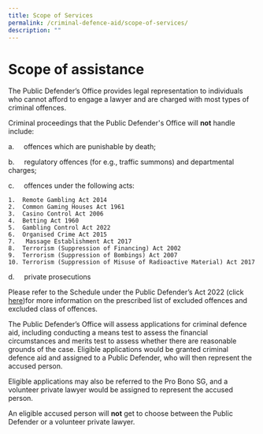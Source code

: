 ```yaml
---
title: Scope of Services
permalink: /criminal-defence-aid/scope-of-services/
description: ""
---
```

# Scope of assistance
The Public Defender’s Office provides legal representation to individuals who cannot afford to engage a lawyer and are charged with most types of criminal offences.

Criminal proceedings that the Public Defender's Office will **not** handle include:

a.     offences which are punishable by death;

b.     regulatory offences (for e.g., traffic summons) and departmental charges;

c.     offences under the following acts:

    1.  Remote Gambling Act 2014
    2.  Common Gaming Houses Act 1961
    3.  Casino Control Act 2006
    4.  Betting Act 1960
    5.  Gambling Control Act 2022
    6.  Organised Crime Act 2015
    7.   Massage Establishment Act 2017
    8.  Terrorism (Suppression of Financing) Act 2002
    9.  Terrorism (Suppression of Bombings) Act 2007
    10. Terrorism (Suppression of Misuse of Radioactive Material) Act 2017

d.     private prosecutions

Please refer to the Schedule under the Public Defender’s Act 2022 (click [here](https://sso.agc.gov.sg/Bills-Supp/17-2022/Published/20220704?DocDate=20220704))for more information on the prescribed list of excluded offences and excluded class of offences.
	
The Public Defender’s Office will assess applications for criminal defence aid, including conducting a means test to assess the financial circumstances and merits test to assess whether there are reasonable grounds of the case. Eligible applications would be granted criminal defence aid and assigned to a Public Defender, who will then represent the accused person.

Eligible applications may also be referred to the Pro Bono SG, and a volunteer private lawyer would be assigned to represent the accused person.

An eligible accused person will **not** get to choose between the Public Defender or a volunteer private lawyer.